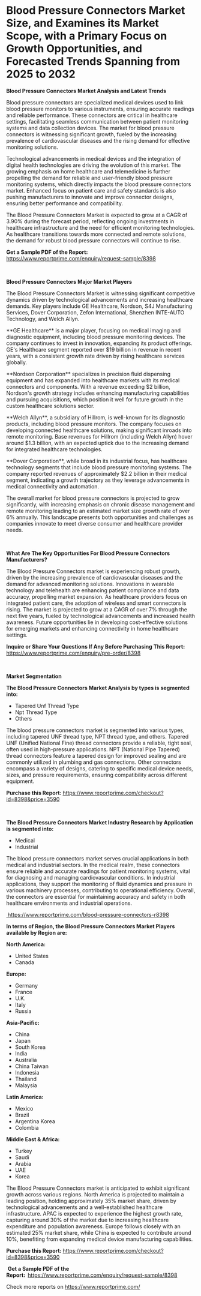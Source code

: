 <p><h1>Blood Pressure Connectors Market Size, and Examines its Market Scope, with a Primary Focus on Growth Opportunities, and Forecasted Trends Spanning from 2025 to 2032</h1></p><p><strong>Blood Pressure Connectors Market Analysis and Latest Trends</strong></p>
<p><p>Blood pressure connectors are specialized medical devices used to link blood pressure monitors to various instruments, ensuring accurate readings and reliable performance. These connectors are critical in healthcare settings, facilitating seamless communication between patient monitoring systems and data collection devices. The market for blood pressure connectors is witnessing significant growth, fueled by the increasing prevalence of cardiovascular diseases and the rising demand for effective monitoring solutions.</p><p>Technological advancements in medical devices and the integration of digital health technologies are driving the evolution of this market. The growing emphasis on home healthcare and telemedicine is further propelling the demand for reliable and user-friendly blood pressure monitoring systems, which directly impacts the blood pressure connectors market. Enhanced focus on patient care and safety standards is also pushing manufacturers to innovate and improve connector designs, ensuring better performance and compatibility.</p><p>The Blood Pressure Connectors Market is expected to grow at a CAGR of 3.90% during the forecast period, reflecting ongoing investments in healthcare infrastructure and the need for efficient monitoring technologies. As healthcare transitions towards more connected and remote solutions, the demand for robust blood pressure connectors will continue to rise.</p></p>
<p><strong>Get a Sample PDF of the Report:&nbsp;</strong> <a href="https://www.reportprime.com/enquiry/request-sample/8398?utm_campaign=3197&utm_medium=2&utm_source=Github&utm_content=ia&utm_term=19032025&utm_id=blood-pressure-connectors">https://www.reportprime.com/enquiry/request-sample/8398</a></p>
<p>&nbsp;</p>
<p><strong>Blood Pressure Connectors Major Market Players</strong></p>
<p><p>The Blood Pressure Connectors Market is witnessing significant competitive dynamics driven by technological advancements and increasing healthcare demands. Key players include GE Healthcare, Nordson, S4J Manufacturing Services, Dover Corporation, Zefon International, Shenzhen INTE-AUTO Technology, and Welch Allyn.</p><p>**GE Healthcare** is a major player, focusing on medical imaging and diagnostic equipment, including blood pressure monitoring devices. The company continues to invest in innovation, expanding its product offerings. GE's Healthcare segment reported over $19 billion in revenue in recent years, with a consistent growth rate driven by rising healthcare services globally.</p><p>**Nordson Corporation** specializes in precision fluid dispensing equipment and has expanded into healthcare markets with its medical connectors and components. With a revenue exceeding $2 billion, Nordson's growth strategy includes enhancing manufacturing capabilities and pursuing acquisitions, which position it well for future growth in the custom healthcare solutions sector.</p><p>**Welch Allyn**, a subsidiary of Hillrom, is well-known for its diagnostic products, including blood pressure monitors. The company focuses on developing connected healthcare solutions, making significant inroads into remote monitoring. Base revenues for Hillrom (including Welch Allyn) hover around $1.3 billion, with an expected uptick due to the increasing demand for integrated healthcare technologies.</p><p>**Dover Corporation**, while broad in its industrial focus, has healthcare technology segments that include blood pressure monitoring systems. The company reported revenues of approximately $2.2 billion in their medical segment, indicating a growth trajectory as they leverage advancements in medical connectivity and automation.</p><p>The overall market for blood pressure connectors is projected to grow significantly, with increasing emphasis on chronic disease management and remote monitoring leading to an estimated market size growth rate of over 6% annually. This landscape presents both opportunities and challenges as companies innovate to meet diverse consumer and healthcare provider needs.</p></p>
<p>&nbsp;</p>
<p><strong>What Are The Key Opportunities For Blood Pressure Connectors Manufacturers?</strong></p>
<p><p>The Blood Pressure Connectors market is experiencing robust growth, driven by the increasing prevalence of cardiovascular diseases and the demand for advanced monitoring solutions. Innovations in wearable technology and telehealth are enhancing patient compliance and data accuracy, propelling market expansion. As healthcare providers focus on integrated patient care, the adoption of wireless and smart connectors is rising. The market is projected to grow at a CAGR of over 7% through the next five years, fueled by technological advancements and increased health awareness. Future opportunities lie in developing cost-effective solutions for emerging markets and enhancing connectivity in home healthcare settings.</p></p>
<p><strong>Inquire or Share Your Questions If Any Before Purchasing This Report:</strong> <a href="https://www.reportprime.com/enquiry/pre-order/8398?utm_campaign=3197&utm_medium=2&utm_source=Github&utm_content=ia&utm_term=19032025&utm_id=blood-pressure-connectors">https://www.reportprime.com/enquiry/pre-order/8398</a></p>
<p>&nbsp;</p>
<p><strong>Market Segmentation</strong></p>
<p><strong>The Blood Pressure Connectors Market Analysis by types is segmented into:</strong></p>
<p><ul><li>Tapered Unf Thread Type</li><li>Npt Thread Type</li><li>Others</li></ul></p>
<p><p>The blood pressure connectors market is segmented into various types, including tapered UNF thread type, NPT thread type, and others. Tapered UNF (Unified National Fine) thread connectors provide a reliable, tight seal, often used in high-pressure applications. NPT (National Pipe Tapered) thread connectors feature a tapered design for improved sealing and are commonly utilized in plumbing and gas connections. Other connectors encompass a variety of designs, catering to specific medical device needs, sizes, and pressure requirements, ensuring compatibility across different equipment.</p></p>
<p><strong>Purchase this Report:&nbsp;</strong><a href="https://www.reportprime.com/checkout?id=8398&price=3590&utm_campaign=3197&utm_medium=2&utm_source=Github&utm_content=ia&utm_term=19032025&utm_id=blood-pressure-connectors">https://www.reportprime.com/checkout?id=8398&price=3590</a></p>
<p>&nbsp;</p>
<p><strong>The Blood Pressure Connectors Market Industry Research by Application is segmented into:</strong></p>
<p><ul><li>Medical</li><li>Industrial</li></ul></p>
<p><p>The blood pressure connectors market serves crucial applications in both medical and industrial sectors. In the medical realm, these connectors ensure reliable and accurate readings for patient monitoring systems, vital for diagnosing and managing cardiovascular conditions. In industrial applications, they support the monitoring of fluid dynamics and pressure in various machinery processes, contributing to operational efficiency. Overall, the connectors are essential for maintaining accuracy and safety in both healthcare environments and industrial operations.</p></p>
<p><a href="https://www.reportprime.com/blood-pressure-connectors-r8398?utm_campaign=3197&utm_medium=2&utm_source=Github&utm_content=ia&utm_term=19032025&utm_id=blood-pressure-connectors">&nbsp;https://www.reportprime.com/blood-pressure-connectors-r8398</a></p>
<p><strong>In terms of Region, the Blood Pressure Connectors Market Players available by Region are:</strong></p>
<p>
    <p> <strong> North America: </strong>
        <ul>
            <li>United States</li>
            <li>Canada</li>
        </ul>
        </p> 
    <p> <strong> Europe: </strong>
        <ul>
            <li>Germany</li>
            <li>France</li>
            <li>U.K.</li>
            <li>Italy</li>
            <li>Russia</li>
        </ul>
        </p> 
    <p> <strong> Asia-Pacific: </strong>
        <ul>
            <li>China</li>
            <li>Japan</li>
            <li>South Korea</li>
            <li>India</li>
            <li>Australia</li>
            <li>China Taiwan</li>
            <li>Indonesia</li>
            <li>Thailand</li>
            <li>Malaysia</li>
        </ul>
        </p> 
    <p> <strong> Latin America: </strong>
        <ul>
            <li>Mexico</li>
            <li>Brazil</li>
            <li>Argentina Korea</li>
            <li>Colombia</li>
        </ul>
        </p> 
    <p> <strong> Middle East & Africa: </strong>
        <ul>
            <li>Turkey</li>
            <li>Saudi</li>
            <li>Arabia</li>
            <li>UAE</li>
            <li>Korea</li>
        </ul>
    </p>
    </p>
<p><p>The Blood Pressure Connectors market is anticipated to exhibit significant growth across various regions. North America is projected to maintain a leading position, holding approximately 35% market share, driven by technological advancements and a well-established healthcare infrastructure. APAC is expected to experience the highest growth rate, capturing around 30% of the market due to increasing healthcare expenditure and population awareness. Europe follows closely with an estimated 25% market share, while China is expected to contribute around 10%, benefiting from expanding medical device manufacturing capabilities.</p></p>
<p><strong>Purchase this Report: </strong><a href="https://www.reportprime.com/checkout?id=8398&price=3590&utm_campaign=3197&utm_medium=2&utm_source=Github&utm_content=ia&utm_term=19032025&utm_id=blood-pressure-connectors">https://www.reportprime.com/checkout?id=8398&price=3590</a></p>
<p>&nbsp;<strong>Get a Sample PDF of the Report:&nbsp;&nbsp;</strong><a href="https://www.reportprime.com/enquiry/request-sample/8398?utm_campaign=3197&utm_medium=2&utm_source=Github&utm_content=ia&utm_term=19032025&utm_id=blood-pressure-connectors">https://www.reportprime.com/enquiry/request-sample/8398</a></p>
<p><strong></strong></p>
<p>Check more reports on <a href="https://www.reportprime.com/?utm_campaign=3197&utm_medium=2&utm_source=Github&utm_content=ia&utm_term=19032025&utm_id=blood-pressure-connectors">https://www.reportprime.com/</a></p>
